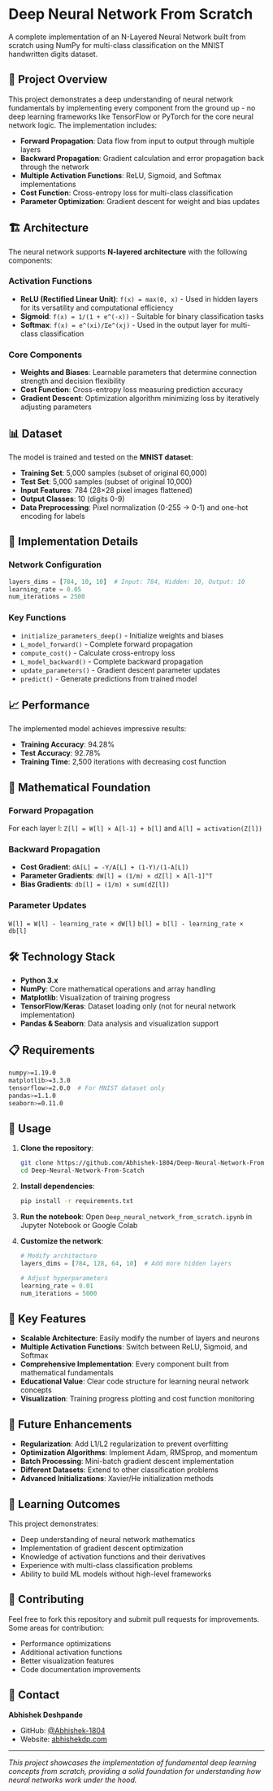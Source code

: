 # Deep Neural Network From Scratch

A complete implementation of an N-Layered Neural Network built from scratch using NumPy for multi-class classification on the MNIST handwritten digits dataset.

## 🎯 Project Overview

This project demonstrates a deep understanding of neural network fundamentals by implementing every component from the ground up - no deep learning frameworks like TensorFlow or PyTorch for the core neural network logic. The implementation includes:

- **Forward Propagation**: Data flow from input to output through multiple layers
- **Backward Propagation**: Gradient calculation and error propagation back through the network
- **Multiple Activation Functions**: ReLU, Sigmoid, and Softmax implementations
- **Cost Function**: Cross-entropy loss for multi-class classification
- **Parameter Optimization**: Gradient descent for weight and bias updates

## 🏗️ Architecture

The neural network supports **N-layered architecture** with the following components:

### **Activation Functions**
- **ReLU (Rectified Linear Unit)**: `f(x) = max(0, x)` - Used in hidden layers for its versatility and computational efficiency
- **Sigmoid**: `f(x) = 1/(1 + e^(-x))` - Suitable for binary classification tasks
- **Softmax**: `f(x) = e^(xi)/Σe^(xj)` - Used in the output layer for multi-class classification

### **Core Components**
- **Weights and Biases**: Learnable parameters that determine connection strength and decision flexibility
- **Cost Function**: Cross-entropy loss measuring prediction accuracy
- **Gradient Descent**: Optimization algorithm minimizing loss by iteratively adjusting parameters

## 📊 Dataset

The model is trained and tested on the **MNIST dataset**:
- **Training Set**: 5,000 samples (subset of original 60,000)
- **Test Set**: 5,000 samples (subset of original 10,000)
- **Input Features**: 784 (28×28 pixel images flattened)
- **Output Classes**: 10 (digits 0-9)
- **Data Preprocessing**: Pixel normalization (0-255 → 0-1) and one-hot encoding for labels

## 🚀 Implementation Details

### Network Configuration
```python
layers_dims = [784, 10, 10]  # Input: 784, Hidden: 10, Output: 10
learning_rate = 0.05
num_iterations = 2500
```

### Key Functions
- `initialize_parameters_deep()` - Initialize weights and biases
- `L_model_forward()` - Complete forward propagation
- `compute_cost()` - Calculate cross-entropy loss
- `L_model_backward()` - Complete backward propagation
- `update_parameters()` - Gradient descent parameter updates
- `predict()` - Generate predictions from trained model

## 📈 Performance

The implemented model achieves impressive results:
- **Training Accuracy**: 94.28%
- **Test Accuracy**: 92.78%
- **Training Time**: 2,500 iterations with decreasing cost function

## 🔬 Mathematical Foundation

### Forward Propagation
For each layer l: `Z[l] = W[l] × A[l-1] + b[l]` and `A[l] = activation(Z[l])`

### Backward Propagation
- **Cost Gradient**: `dA[L] = -Y/A[L] + (1-Y)/(1-A[L])`
- **Parameter Gradients**: `dW[l] = (1/m) × dZ[l] × A[l-1]^T`
- **Bias Gradients**: `db[l] = (1/m) × sum(dZ[l])`

### Parameter Updates
`W[l] = W[l] - learning_rate × dW[l]`
`b[l] = b[l] - learning_rate × db[l]`

## 🛠️ Technology Stack

- **Python 3.x**
- **NumPy**: Core mathematical operations and array handling
- **Matplotlib**: Visualization of training progress
- **TensorFlow/Keras**: Dataset loading only (not for neural network implementation)
- **Pandas & Seaborn**: Data analysis and visualization support

## 📋 Requirements

```bash
numpy>=1.19.0
matplotlib>=3.3.0
tensorflow>=2.0.0  # For MNIST dataset only
pandas>=1.1.0
seaborn>=0.11.0
```

## 🚀 Usage

1. **Clone the repository**:
   ```bash
   git clone https://github.com/Abhishek-1804/Deep-Neural-Network-From-Scatch.git
   cd Deep-Neural-Network-From-Scatch
   ```

2. **Install dependencies**:
   ```bash
   pip install -r requirements.txt
   ```

3. **Run the notebook**:
   Open `Deep_neural_network_from_scratch.ipynb` in Jupyter Notebook or Google Colab

4. **Customize the network**:
   ```python
   # Modify architecture
   layers_dims = [784, 128, 64, 10]  # Add more hidden layers
   
   # Adjust hyperparameters
   learning_rate = 0.01
   num_iterations = 5000
   ```

## 🎯 Key Features

- **Scalable Architecture**: Easily modify the number of layers and neurons
- **Multiple Activation Functions**: Switch between ReLU, Sigmoid, and Softmax
- **Comprehensive Implementation**: Every component built from mathematical fundamentals
- **Educational Value**: Clear code structure for learning neural network concepts
- **Visualization**: Training progress plotting and cost function monitoring

## 🔮 Future Enhancements

- **Regularization**: Add L1/L2 regularization to prevent overfitting
- **Optimization Algorithms**: Implement Adam, RMSprop, and momentum
- **Batch Processing**: Mini-batch gradient descent implementation
- **Different Datasets**: Extend to other classification problems
- **Advanced Initializations**: Xavier/He initialization methods

## 📖 Learning Outcomes

This project demonstrates:
- Deep understanding of neural network mathematics
- Implementation of gradient descent optimization
- Knowledge of activation functions and their derivatives
- Experience with multi-class classification problems
- Ability to build ML models without high-level frameworks

## 🤝 Contributing

Feel free to fork this repository and submit pull requests for improvements. Some areas for contribution:
- Performance optimizations
- Additional activation functions
- Better visualization features
- Code documentation improvements

## 📧 Contact

**Abhishek Deshpande**
- GitHub: [@Abhishek-1804](https://github.com/Abhishek-1804)
- Website: [abhishekdp.com](https://abhishekdp.com)

---

*This project showcases the implementation of fundamental deep learning concepts from scratch, providing a solid foundation for understanding how neural networks work under the hood.*